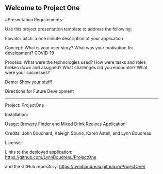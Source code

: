 ## Welcome to Project One

#Presentation Requirements:

Use this project presentation template to address the following:

Elevator pitch: a one minute description of your application

Concept: What is your user story? What was your motivation for development?
COVID-19

Process: What were the technologies used?
How were tasks and roles broken down and assigned?
What challenges did you encounter?
What were your successes?

Demo: Show your stuff!

Directions for Future Development

---

Project: ProjectOne

Installation:

Usage: Brewery Finder and Mixed Drink Recipes Application

Credits: John Bouchard, Kaleigh Spurio, Karen Astell, and Lynn Boudreau

License:

Links to the deployed application:
https://github.com/LynnBoudreau/ProjectOne

and the GitHub repository:
https://lynnboudreau.github.io/ProjectOne/
